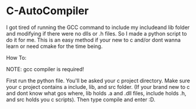 # C-AutoCompiler
I got tired of running the GCC command to include my includeand lib folder and modifying if there were no dlls or .h files. So I made a python script to do it for me. This is an easy method if your new to c and/or dont wanna learn or need cmake for the time being.

How To:

NOTE: gcc compiler is required!


First run the python file. You'll be asked your c project directory. Make sure your c project contains a include, lib, and src folder. (If your brand new to c and dont know what gos where, lib holds .a and .dll files, include holds .h, and src holds you c scripts). 
Then type compile and enter :D.
